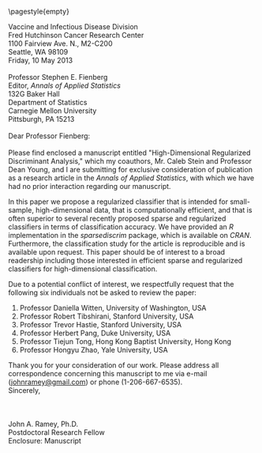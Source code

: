 \pagestyle{empty}

Vaccine and Infectious Disease Division  
Fred Hutchinson Cancer Research Center  
1100 Fairview Ave. N., M2-C200  
Seattle, WA 98109 \
Friday, 10 May 2013 \
\
Professor Stephen E. Fienberg  
Editor, _Annals of Applied Statistics_  
132G Baker Hall  
Department of Statistics  
Carnegie Mellon University   
Pittsburgh, PA 15213\
\
Dear Professor Fienberg:\
\
Please find enclosed a manuscript entitled "High-Dimensional Regularized
Discriminant Analysis," which my coauthors, Mr. Caleb Stein and Professor Dean
Young, and I are submitting for exclusive consideration of publication as a
research article in the _Annals of Applied Statistics_, with which we have had
no prior interaction regarding our manuscript.

In this paper we propose a regularized classifier that is intended for
small-sample, high-dimensional data, that is computationally efficient, and that
is often superior to several recently proposed sparse and regularized
classifiers in terms of classification accuracy. We have provided an _R_
implementation in the _sparsediscrim_ package, which is available on
_CRAN_. Furthermore, the classification study for the article is reproducible
and is available upon request. This paper should be of interest to a broad
readership including those interested in efficient sparse and regularized
classifiers for high-dimensional classification.

Due to a potential conflict of interest, we respectfully request that the
following six individuals not be asked to review the paper:

1. Professor Daniella Witten, University of Washington, USA
2. Professor Robert Tibshirani, Stanford University, USA
3. Professor Trevor Hastie, Stanford University, USA
4. Professor Herbert Pang, Duke University, USA
5. Professor Tiejun Tong, Hong Kong Baptist University, Hong Kong
6. Professor Hongyu Zhao, Yale University, USA

Thank you for your consideration of our work. Please address all correspondence
concerning this manuscript to me via e-mail (johnramey@gmail.com) or phone
(1-206-667-6535).
\
Sincerely,\
\
\
\
John A. Ramey, Ph.D.  
Postdoctoral Research Fellow  
Enclosure: Manuscript